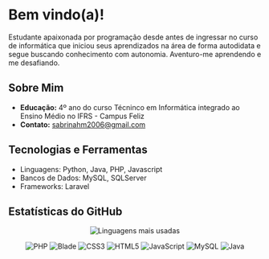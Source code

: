 # Bem vindo(a)!
  <!-- <img src="boas_vindas.png" width="30%" align = "left"> -->
Estudante apaixonada por programação desde antes de ingressar no curso de informática que iniciou seus aprendizados na área de forma autodidata e segue buscando conhecimento com autonomia. Aventuro-me aprendendo e me desafiando.

## Sobre Mim

-  **Educação:** 4º ano do curso Técninco em Informática integrado ao Ensino Médio no IFRS - Campus Feliz
-  **Contato:** sabrinahm2006@gmail.com 

## Tecnologias e Ferramentas

- Linguagens: Python, Java, PHP, Javascript
- Bancos de Dados: MySQL, SQLServer
- Frameworks: Laravel


## Estatísticas do GitHub
<p align="center">
   <img src="https://github-readme-stats.vercel.app/api/top-langs/?username=sabriwnaa&layout=compact&theme=radical" alt="Linguagens mais usadas">
</p>
<div align="center"> 

  
![PHP](https://img.shields.io/badge/PHP-777BB4?style=for-the-badge&logo=php&logoColor=white)
![Blade](https://img.shields.io/badge/Blade-FF007F?style=for-the-badge&logo=blade&logoColor=white)
![CSS3](https://img.shields.io/badge/CSS3-1572B6?style=for-the-badge&logo=css3&logoColor=white)
![HTML5](https://img.shields.io/badge/HTML5-E34F26?style=for-the-badge&logo=html5&logoColor=white)
![JavaScript](https://img.shields.io/badge/JavaScript-F7DF1E?style=for-the-badge&logo=javascript&logoColor=black)
![MySQL](https://img.shields.io/badge/MySQL-00000F?style=for-the-badge&logo=mysql&logoColor=white)
![Java](https://img.shields.io/badge/Java-ED8B00?style=for-the-badge&logo=java&logoColor=white)

</div>
<!-- ![Node.js](https://img.shields.io/badge/Node.js-339933?style=for-the-badge&logo=nodedotjs&logoColor=white) -->
<!-- ![Laravel](https://img.shields.io/badge/Laravel-FF2D20?style=for-the-badge&logo=laravel&logoColor=white) -->
